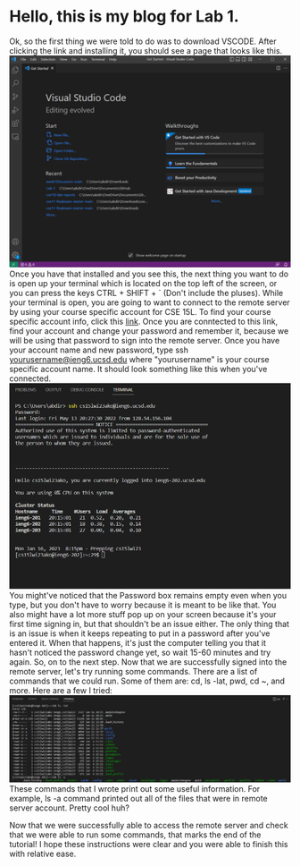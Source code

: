 # Hello, this is my blog for Lab 1.
Ok, so the first thing we were told to do was to download VSCODE. After clicking the link and installing it, you should see a page that looks like this.
![Image](https://raw.githubusercontent.com/a7mohamed/cse15l-lab-reports/main/Screenshot%202023-01-11%20124000.png)
Once you have that installed and you see this, the next thing you want to do is open up your terminal which is located on the top left of the screen, or you can press the keys CTRL + SHIFT + ` (Don't include the pluses).
While your terminal is open, you are going to want to connect to the remote server by using your course specific account for CSE 15L. To find your course specific account info, click this [link](http://sdacs.ucsd.edu/~icc/index.php).
Once you are conntected to this link, find your account and change your password and remember it, because we will be using that password to sign into the remote server.
Once you have your account name and new password, type ssh yourusername@ieng6.ucsd.edu where "yourusername" is your course specific account name. It should look something like this when you've connected. 
![Image](https://raw.githubusercontent.com/a7mohamed/cse15l-lab-reports/main/Terminal.png)
You might've noticed that the Password box remains empty even when you type, but you don't have to worry because it is meant to be like that. You also might have a lot more stuff pop up on your screen because it's your first time signing in, but that shouldn't be an issue either. The only thing that is an issue is when it keeps repeating to put in a password after you've entered it. When that happens, it's just the computer telling you that it hasn't noticed the password change yet, so wait 15-60 minutes and try again.
So, on to the next step. Now that we are successfully signed into the remote server, let's try running some commands. There are a list of commands that we could run. Some of them are: cd, ls -lat, pwd, cd ~, and more. Here are a few I tried:![Image](https://raw.githubusercontent.com/a7mohamed/cse15l-lab-reports/main/Running%20Commands.png)
These commands that I wrote print out some useful information. For example, ls -a command printed out all of the files that were in remote server account. Pretty cool huh?

Now that we were successfully able to access the remote server and check that we were able to run some commands, that marks the end of the tutorial! I hope these instructions were clear and you were able to finish this with relative ease.

